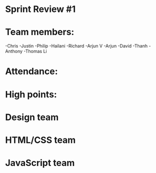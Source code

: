 # Sprint Review #1

# Team members:

-Chris
-Justin
-Philip
-Hailani
-Richard
-Arjun V
-Arjun
-David
-Thanh
-Anthony
-Thomas Li

# Attendance:

# High points:

# Design team

# HTML/CSS team

# JavaScript team

